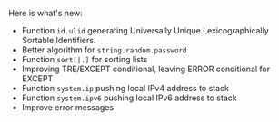 Here is what's new:
* Function ```id.ulid``` generating Universally Unique Lexicographically Sortable Identifiers.
* Better algorithm for ```string.random.password```
* Function ```sort[|.]``` for sorting lists
* Improving TRE/EXCEPT conditional, leaving ERROR conditional for EXCEPT
* Function ```system.ip``` pushing local IPv4 address to stack
* Function ```system.ipv6``` pushing local IPv6 address to stack
* Improve error messages

